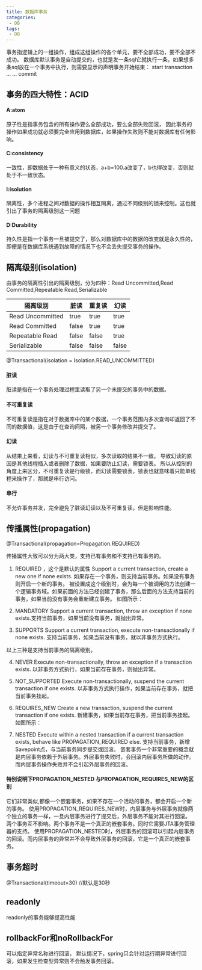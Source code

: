```yaml
---
title: 数据库事务
categories:
 - DB
tags:
 - DB
---
```


事务指逻辑上的一组操作，组成这组操作的各个单元，要不全部成功，要不全部不成功。 
数据库默认事务是自动提交的，也就是发一条sql它就执行一条，如果想多条sql放在一个事务中执行，则需要显示的声明事务开始结束：
start transaction
…
…
commit

## 事务的四大特性：ACID

#### A:atom 
原子性是指事务包含的所有操作要么全部成功，要么全部失败回滚，
因此事务的操作如果成功就必须要完全应用到数据库，如果操作失败则不能对数据库有任何影响。

#### C:consistency 
一致性，即数据处于一种有意义的状态，a+b=100.a改变了，b也得改变，否则就处于不一致状态。

#### I:isolution 
隔离性，多个进程之间对数据的操作相互隔离，通过不同级别的锁来控制。这也就引出了事务的隔离级别这一问题

#### D:Durability 
持久性是指一个事务一旦被提交了，那么对数据库中的数据的改变就是永久性的，即便是在数据库系统遇到故障的情况下也不会丢失提交事务的操作。

## 隔离级别(isolation)
由事务的隔离性引出的隔离级别，分为四种：Read Uncommitted,Read Committed,Repeatable Read,Serializable

| 隔离级别           | 脏读  | 重复读 | 幻读 |
|---------         |------  |-------|------|
| Read Uncommitted |true|   true     |true|
| Read Committed   |false  |true    |true|
| Repeatable Read  |false  |false    |true|
| Serializable     |false  |false|    false|

@Transactional(isolation = Isolation.READ_UNCOMMITTED)

#### 脏读
脏读是指在一个事务处理过程里读取了另一个未提交的事务中的数据。

#### 不可重复读
不可重复读是指在对于数据库中的某个数据，一个事务范围内多次查询却返回了不同的数据值，这是由于在查询间隔，被另一个事务修改并提交了。

#### 幻读
从结果上来看，幻读与不可重复读相似，多次读取的结果不一致。
导致幻读的原因是其他线程插入或者删除了数据，如果要防止幻读，需要锁表。
所以从控制的角度上来区分，不可重复读是行级锁，而幻读需要锁表，锁表也就意味着只能单线程来操作了，那就是串行访问。

#### 串行
不允许事务并发，完全避免了脏读幻读以及不可重复读，但是影响性能。


## 传播属性(propagation)
@Transactional(propagation=Propagation.REQUIRED)  

传播属性大致可以分为两大类，支持已有事务和不支持已有事务的。

1. REQUIRED ，这个是默认的属性 
Support a current transaction, create a new one if none exists. 
如果存在一个事务，则支持当前事务。如果没有事务则开启一个新的事务。 
被设置成这个级别时，会为每一个被调用的方法创建一个逻辑事务域。如果前面的方法已经创建了事务，那么后面的方法支持当前的事务，如果当前没有事务会重新建立事务。 
如图所示： 

2. MANDATORY 
Support a current transaction, throw an exception if none exists.支持当前事务，如果当前没有事务，就抛出异常。 

3. SUPPORTS 
Support a current transaction, execute non-transactionally if none exists. 
支持当前事务，如果当前没有事务，就以非事务方式执行。

以上三种是支持当前事务的隔离级别。

4. NEVER 
Execute non-transactionally, throw an exception if a transaction exists. 
以非事务方式执行，如果当前存在事务，则抛出异常。 

5. NOT_SUPPORTED 
Execute non-transactionally, suspend the current transaction if one exists. 
以非事务方式执行操作，如果当前存在事务，就把当前事务挂起。 

6. REQUIRES_NEW 
Create a new transaction, suspend the current transaction if one exists. 
新建事务，如果当前存在事务，把当前事务挂起。 
如图所示： 

7. NESTED 
Execute within a nested transaction if a current transaction exists, behave like PROPAGATION_REQUIRED else. 
支持当前事务，新增Savepoint点，与当前事务同步提交或回滚。 
嵌套事务一个非常重要的概念就是内层事务依赖于外层事务。外层事务失败时，会回滚内层事务所做的动作。而内层事务操作失败并不会引起外层事务的回滚。 

#### 特别说明下PROPAGATION_NESTED 与PROPAGATION_REQUIRES_NEW的区别 
它们非常类似,都像一个嵌套事务，如果不存在一个活动的事务，都会开启一个新的事务。
使用PROPAGATION_REQUIRES_NEW时，内层事务与外层事务就像两个独立的事务一样，一旦内层事务进行了提交后，外层事务不能对其进行回滚。
两个事务互不影响。两个事务不是一个真正的嵌套事务。同时它需要JTA事务管理器的支持。 
使用PROPAGATION_NESTED时，外层事务的回滚可以引起内层事务的回滚。而内层事务的异常并不会导致外层事务的回滚，它是一个真正的嵌套事务。 

## 事务超时
@Transactional(timeout=30) //默认是30秒

## readonly
readonly的事务能够提高性能

## rollbackFor和noRollbackFor
可以指定异常名称进行回滚，
默认情况下，spring只会针对运行期异常进行回滚，如果发生检查型异常则不会触发事务回滚。

